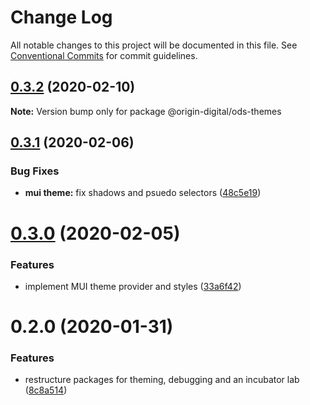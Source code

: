 # Change Log

All notable changes to this project will be documented in this file.
See [Conventional Commits](https://conventionalcommits.org) for commit guidelines.

## [0.3.2](https://bitbucket.orgn.io/od/origin-ui/compare/@origin-digital/ods-themes@0.3.1...@origin-digital/ods-themes@0.3.2) (2020-02-10)

**Note:** Version bump only for package @origin-digital/ods-themes





## [0.3.1](https://bitbucket.orgn.io/od/origin-ui/compare/@origin-digital/ods-themes@0.3.0...@origin-digital/ods-themes@0.3.1) (2020-02-06)


### Bug Fixes

* **mui theme:** fix shadows and psuedo selectors ([48c5e19](https://bitbucket.orgn.io/od/origin-ui/commits/48c5e19))





# [0.3.0](https://bitbucket.orgn.io/od/origin-ui/compare/@origin-digital/ods-themes@0.2.0...@origin-digital/ods-themes@0.3.0) (2020-02-05)


### Features

* implement MUI theme provider and styles ([33a6f42](https://bitbucket.orgn.io/od/origin-ui/commits/33a6f42))





# 0.2.0 (2020-01-31)


### Features

* restructure packages for theming, debugging and an incubator lab ([8c8a514](https://bitbucket.orgn.io/od/origin-ui/commits/8c8a514))
